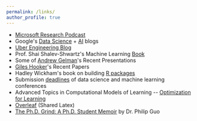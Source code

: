 ```yaml
---
permalink: /links/
author_profile: true
---
```


* [Microsoft Research Podcast](https://www.microsoft.com/en-us/research/podcast/)
* Google's [Data Science](http://www.unofficialgoogledatascience.com/) + [AI](https://ai.googleblog.com/) blogs
* [Uber Engineering Blog](https://eng.uber.com/)
* Prof. Shai Shalev-Shwartz's Machine Learning [Book](http://www.cs.huji.ac.il/~shais/UnderstandingMachineLearning/copy.html)
* Some of [Andrew Gelman](http://www.stat.columbia.edu/~gelman/presentations/)'s Recent Presentations
* [Giles Hooker](http://faculty.bscb.cornell.edu/~hooker/)'s Recent Papers
* Hadley Wickham's book on building [R packages](http://r-pkgs.had.co.nz/)
* Submission [deadlines](http://lucasmentch.com/links.html) of data science and machine learning conferences
* Advanced Topics in Computational Models of Learning -- [Optimization for Learning](http://web.cs.iastate.edu/~jialiu/teaching/COMS672_F17/)
* [Overleaf](https://www.overleaf.com) (Shared Latex)
* [The Ph.D. Grind: A Ph.D. Student Memoir](http://www.pgbovine.net/PhD-memoir/pguo-PhD-grind.pdf) by Dr. Philip Guo



